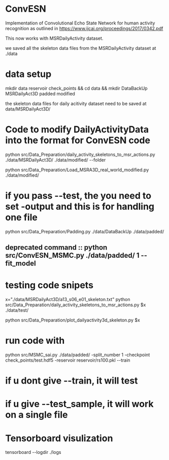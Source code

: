 # ConvESN
Implementation of Convolutional Echo State Network for human activity recognition as outlined in https://www.ijcai.org/proceedings/2017/0342.pdf

This now works with MSRDailyActivity dataset.

we saved all the skeleton data files from the MSRDailyActivity dataset at ./data

# data setup
mkdir data reservoir check_points && cd data && mkdir DataBackUp MSRDailyAct3D padded modified

the skeleton data files for daily acitivity dataset need to be saved at data/MSRDailyAct3D/

# Code to modify DailyActivityData into the format for ConvESN code

python src/Data_Preparation/daily_activity_skeletons_to_msr_actions.py ./data/MSRDailyAct3D/ ./data/modified/ --folder

python src/Data_Preparation/Load_MSRA3D_real_world_modified.py ./data/modified/
# if you pass --test, the you need to set -output and this is for handling one file

python src/Data_Preparation/Padding.py ./data/DataBackUp ./data/padded/

## deprecated command :: python src/ConvESN_MSMC.py ./data/padded/ 1 --fit_model



# testing code snipets
x="./data/MSRDailyAct3D/a13_s06_e01_skeleton.txt"
python src/Data_Preparation/daily_activity_skeletons_to_msr_actions.py $x ./data/test/

python src/Data_Preparation/plot_dailyactivity3d_skeleton.py $x



# run code with
python src/MSMC_sai.py ./data/padded/ -split_number 1 -checkpoint check_points/test.hdf5 -reservoir reservoir/rs100.pkl --train
# if u dont give --train, it will test
# if u give --test_sample, it will work on a single file

# Tensorboard visulization
tensorboard --logdir ./logs
